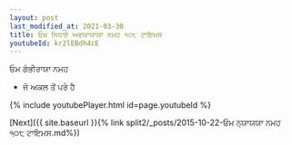 ```yaml
---
layout: post
last_modified_at: 2021-03-30
title: ਓਮ ਨਿਧਾਏ ਅਵਯਾਯਾਯਾ ਨਮਹ ੧੦੮ ਟਾਇਮਸ
youtubeId: kr2lEBdh4cE
---
```

 
 
 ਓਮ ਗੰਭੀਰਾਯਾ ਨਮਹ  
 
 -  ਜੋ ਅਕਲ ਤੋਂ ਪਰੇ ਹੈ 
 
  
 
  
 
 
 
 
 
 


{% include youtubePlayer.html id=page.youtubeId %}
 
[Next]({{ site.baseurl }}{% link  split2/_posts/2015-10-22-ਓਮ ਨ੍ਯਾਯਯਾ ਨਮਹ ੧੦੮ ਟਾਇਮਸ.md%})
 
